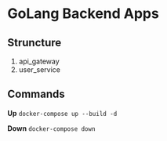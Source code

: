 # GoLang Backend Apps

## Struncture
1. api_gateway
2. user_service

## Commands

**Up**
`docker-compose up --build -d`

**Down**
`docker-compose down`

